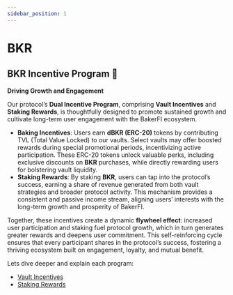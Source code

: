 ```yaml
---
sidebar_position: 1
---
```


# BKR

## BKR Incentive Program 🔖

**Driving Growth and Engagement**

Our protocol’s **Dual Incentive Program**, comprising **Vault Incentives** and **Staking Rewards**, is thoughtfully designed to promote sustained growth and cultivate long-term user engagement with the BakerFI ecosystem.

- **Baking Incentives**: Users earn **dBKR (ERC-20)** tokens by contributing TVL (Total Value Locked) to our vaults. Select vaults may offer boosted rewards during special promotional periods, incentivizing active participation. These ERC-20 tokens unlock valuable perks, including exclusive discounts on **BKR** purchases, while directly rewarding users for bolstering vault liquidity.
- **Staking Rewards**: By staking **BKR**, users can tap into the protocol’s success, earning a share of revenue generated from both vault strategies and broader protocol activity. This mechanism provides a consistent and passive income stream, aligning users’ interests with the long-term growth and prosperity of BakerFI.

Together, these incentives create a dynamic **flywheel effect**: increased user participation and staking fuel protocol growth, which in turn generates greater rewards and deepens user commitment. This self-reinforcing cycle ensures that every participant shares in the protocol’s success, fostering a thriving ecosystem built on engagement, loyalty, and mutual benefit.

Lets dive deeper and explain each program:

* [Vault Incentives](incentives)
* [Staking Rewards](staking)